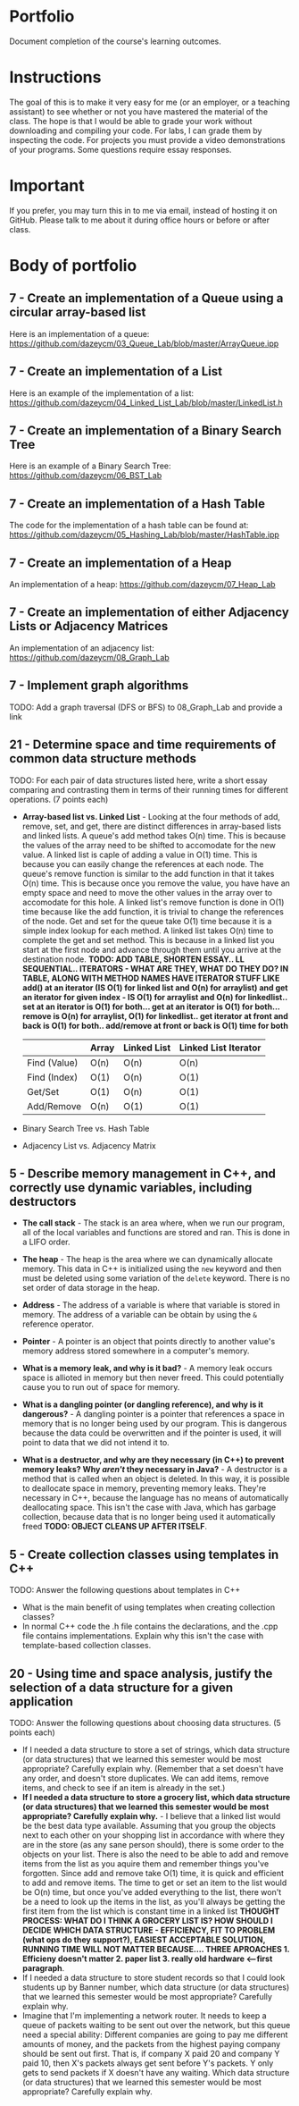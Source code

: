 Portfolio
=========
Document completion of the course's learning outcomes.

Instructions
====
The goal of this is to make it very easy for me (or an employer, or a teaching assistant) to see whether or not you have mastered the material of the class. The hope is that I would be able to grade your work without downloading and compiling your code. For labs, I can grade them by inspecting the code. For projects you must provide a video demonstrations of your programs. Some questions require essay responses.

Important
=========
If you prefer, you may turn this in to me via email, instead of hosting it on GitHub. Please talk to me about it during office hours or before or after class.

Body of portfolio
====

7 - Create an implementation of a Queue using a circular array-based list
----
Here is an implementation of a queue: 
https://github.com/dazeycm/03_Queue_Lab/blob/master/ArrayQueue.ipp

7 - Create an implementation of a List
----
Here is an example of the implementation of a list:
https://github.com/dazeycm/04_Linked_List_Lab/blob/master/LinkedList.h

7 - Create an implementation of a Binary Search Tree
----
Here is an example of a Binary Search Tree:
https://github.com/dazeycm/06_BST_Lab

7 - Create an implementation of a Hash Table
----
The code for the implementation of a hash table can be found at:
https://github.com/dazeycm/05_Hashing_Lab/blob/master/HashTable.ipp

7 - Create an implementation of a Heap
----
An implementation of a heap:
https://github.com/dazeycm/07_Heap_Lab

7 - Create an implementation of either Adjacency Lists or Adjacency Matrices
----
An implementation of an adjacency list:
https://github.com/dazeycm/08_Graph_Lab

7 - Implement graph algorithms
----
TODO: Add a graph traversal (DFS or BFS) to 08_Graph_Lab and provide a link

21 - Determine space and time requirements of common data structure methods
-----
TODO: For each pair of data structures listed here, write a short essay comparing and contrasting them in terms of their running times for different operations. (7 points each)

* **Array-based list vs. Linked List** - Looking at the four methods of add, remove, set, and get, there are distinct differences in array-based lists and linked lists. A queue's add method takes O(n) time. This is because the values of the array need to be shifted to accomodate for the new value. A linked list is caple of adding a value in O(1) time. This is because you can easily change the references at each node. The queue's remove function is similar to the add function in that it takes O(n) time. This is because once you remove the value, you have have an empty space and need to move the other values in the array over to accomodate for this hole. A linked list's remove function is done in O(1) time because like the add function, it is trivial to change the references of the node. Get and set for the queue take O(1) time because it is a simple index lookup for each method. A linked list takes O(n) time to complete the get and set method. This is because in a linked list you start at the first node and advance through them until you arrive at the destination node. **TODO: ADD TABLE, SHORTEN ESSAY.. LL SEQUENTIAL.. ITERATORS - WHAT ARE THEY, WHAT DO THEY DO? IN TABLE, ALONG WITH METHOD NAMES HAVE ITERATOR STUFF LIKE add() at an iterator (IS O(1) for linked list and O(n) for arraylist) and get an iterator for given index - IS O(1) for arraylist and O(n) for linkedlist.. set at an iterator is O(1) for both... get at an iterator is O(1) for both... remove is O(n) for arraylist, O(1) for linkedlist.. get iterator at front and back is O(1) for both.. add/remove at front or back is O(1) time for both**
    
  |              | Array | Linked List | Linked List Iterator |
  |--------------|-------|-------------|----------------------|
  | Find (Value) | O(n)  | O(n)        | O(n)                 |
  | Find (Index) | O(1)  | O(n)        | O(1)                 |
  | Get/Set      | O(1)  | O(n)        | O(1)                 |
  | Add/Remove   | O(n)  | O(1)        | O(1)                 |



* Binary Search Tree vs. Hash Table
* Adjacency List vs. Adjacency Matrix

5 - Describe memory management in C++, and correctly use dynamic variables, including destructors
----


* **The call stack** - The stack is an area where, when we run our program, all of the local variables and functions are stored and ran. This is done in a LIFO order.
* **The heap** - The heap is the area where we can dynamically allocate memory. This data in C++ is initialized using the `new` keyword and then must be deleted using some variation of the `delete` keyword. There is no set order of data storage in the heap.
* **Address** - The address of a variable is where that variable is stored in memory. The address of a variable can be obtain by using the `&` reference operator. 
* **Pointer** - A pointer is an object that points directly to another value's memory address stored somewhere in a computer's memory.



* **What is a memory leak, and why is it bad?** - A memory leak occurs space is allioted in memory but then never freed. This could potentially cause you to run out of space for memory.
* **What is a dangling pointer (or dangling reference), and why is it dangerous?** - A dangling pointer is a pointer that references  a space in memory that is no longer being used by our program. This is dangerous because the data could be overwritten and if the pointer is used, it will point to data that we did not intend it to.
* **What is a destructor, and why are they necessary (in C++) to prevent memory leaks? Why *aren't* they necessary in Java?** - A destructor is a method that is called when an object is deleted. In this way, it is possible to deallocate space in memory, preventing memory leaks. They're necessary in C++, because the language has no means of automatically deallocating space. This isn't the case with Java, which has garbage collection, because data that is no longer being used it automatically freed **TODO: OBJECT CLEANS UP AFTER ITSELF**. 

5 - Create collection classes using templates in C++
----
TODO: Answer the following questions about templates in C++

* What is the main benefit of using templates when creating collection classes?
* In normal C++ code the .h file contains the declarations, and the .cpp file contains implementations. Explain why this isn't the case with template-based collection classes.

20 - Using time and space analysis, justify the selection of a data structure for a given application
----
TODO: Answer the following questions about choosing data structures. (5 points each)

* If I needed a data structure to store a set of strings, which data structure (or data structures) that we learned this semester would be most appropriate? Carefully explain why. (Remember that a set doesn't have any order, and doesn't store duplicates. We can add items, remove items, and check to see if an item is already in the set.)
* **If I needed a data structure to store a grocery list, which data structure (or data structures) that we learned this semester would be most appropriate? Carefully explain why.** - I believe that a linked list would be the best data type available. Assuming that you group the objects next to each other on your shopping list in accordance with where they are in the store (as any sane person should), there is some order to the objects on your list. There is also the need to be able to add and remove items from the list as you aquire them and remember things you've forgotten. Since add and remove take O(1) time, it is quick and efficient to add and remove items. The time to get or set an item to the list would be O(n) time, but once you've added everything to the list, there won't be a need to look up the items in the list, as you'll always be getting the first item from the list which is constant time in a linked list **THOUGHT PROCESS: WHAT DO I THINK A GROCERY LIST IS? HOW SHOULD I DECIDE WHICH DATA STRUCTURE - EFFICIENCY, FIT TO PROBLEM (what ops do they support?), EASIEST ACCEPTABLE SOLUTION, RUNNING TIME WILL NOT MATTER BECAUSE.... THREE APROACHES 1. Efficieny doesn't matter 2. paper list 3. really old hardware <--first paragraph**. 
* If I needed a data structure to store student records so that I could look students up by Banner number, which data structure (or data structures) that we learned this semester would be most appropriate? Carefully explain why.
* Imagine that I'm implementing a network router. It needs to keep a queue of packets waiting to be sent out over the network, but this queue need a special ability: Different companies are going to pay me different amounts of money, and the packets from the highest paying company should be sent out first. That is, if company X paid 20 and company Y paid 10, then X's packets always get sent before Y's packets. Y only gets to send packets if X doesn't have any waiting. Which data structure (or data structures) that we learned this semester would be most appropriate? Carefully explain why.
